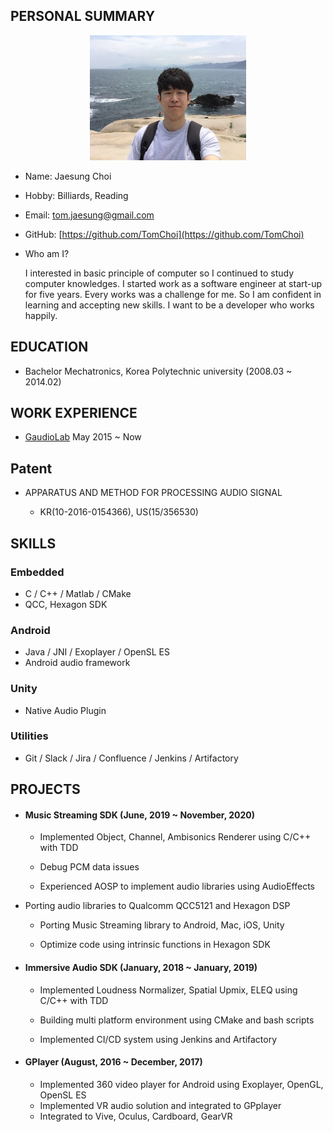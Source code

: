 ## PERSONAL SUMMARY

<center><img src="./images/profile.jpeg" width="250" height="200"></center>

- Name: Jaesung Choi

- Hobby: Billiards, Reading

- Email: [tom.jaesung@gmail.com](tom.jaesung@gmail.com)

- GitHub: [https://github.com/TomChoi](https://github.com/TomChoi)

- Who am I?

  I interested in basic principle of computer so I continued to study computer knowledges. I started work as a software engineer at start-up for five years. Every works was a challenge for me. So I am confident in learning and accepting new skills. I want to be a developer who works happily.



## EDUCATION

  - Bachelor Mechatronics, Korea Polytechnic university (2008.03 ~ 2014.02)



## WORK EXPERIENCE

- [GaudioLab](gaudiolab.com) May 2015 ~ Now



## Patent

- APPARATUS AND METHOD FOR PROCESSING AUDIO SIGNAL

  - KR(10-2016-0154366), US(15/356530)

    

## SKILLS

### Embedded

- C / C++ / Matlab / CMake
- QCC, Hexagon SDK

### Android

- Java / JNI / Exoplayer / OpenSL ES
- Android audio framework

### Unity

- Native Audio Plugin

### Utilities

- Git / Slack / Jira / Confluence / Jenkins / Artifactory

## PROJECTS

- #### Music Streaming SDK (June, 2019 ~ November, 2020)
  - Implemented Object, Channel, Ambisonics Renderer using C/C++ with TDD
  
  - Debug PCM data issues
  
  - Experienced AOSP to implement audio libraries using AudioEffects
  
- Porting audio libraries to Qualcomm QCC5121 and Hexagon DSP
  
  - Porting Music Streaming library to Android, Mac, iOS, Unity
  
  - Optimize code using intrinsic functions in Hexagon SDK
  
    
  
- #### Immersive Audio SDK (January, 2018 ~ January, 2019)
  - Implemented Loudness Normalizer, Spatial Upmix, ELEQ using C/C++ with TDD
  
  - Building multi platform environment using CMake and bash scripts

  - Implemented CI/CD system using Jenkins and Artifactory
  
    
  
- #### GPlayer (August, 2016 ~ December, 2017)
  - Implemented 360 video player for Android using Exoplayer, OpenGL, OpenSL ES
  - Implemented VR audio solution and integrated to GPplayer
  - Integrated to Vive, Oculus, Cardboard, GearVR
